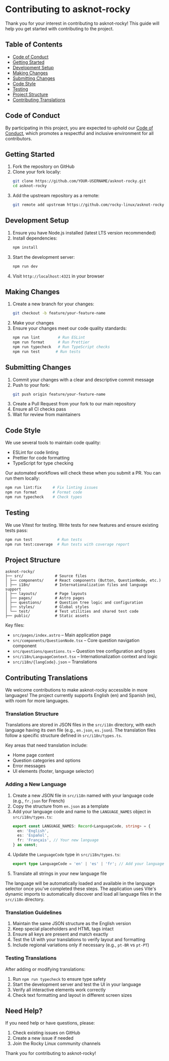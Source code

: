 # Contributing to asknot-rocky

Thank you for your interest in contributing to asknot-rocky! This guide will help you get started with contributing to the project.

## Table of Contents

- [Code of Conduct](#code-of-conduct)
- [Getting Started](#getting-started)
- [Development Setup](#development-setup)
- [Making Changes](#making-changes)
- [Submitting Changes](#submitting-changes)
- [Code Style](#code-style)
- [Testing](#testing)
- [Project Structure](#project-structure)
- [Contributing Translations](#contributing-translations)

## Code of Conduct

By participating in this project, you are expected to uphold our [Code of Conduct](https://rockylinux.org/about/coc), which promotes a respectful and inclusive environment for all contributors.

## Getting Started

1. Fork the repository on GitHub
2. Clone your fork locally:
   ```bash
   git clone https://github.com/YOUR-USERNAME/asknot-rocky.git
   cd asknot-rocky
   ```
3. Add the upstream repository as a remote:
   ```bash
   git remote add upstream https://github.com/rocky-linux/asknot-rocky.git
   ```

## Development Setup

1. Ensure you have Node.js installed (latest LTS version recommended)
2. Install dependencies:
   ```bash
   npm install
   ```
3. Start the development server:
   ```bash
   npm run dev
   ```
4. Visit `http://localhost:4321` in your browser

## Making Changes

1. Create a new branch for your changes:
   ```bash
   git checkout -b feature/your-feature-name
   ```
2. Make your changes
3. Ensure your changes meet our code quality standards:
   ```bash
   npm run lint        # Run ESLint
   npm run format      # Run Prettier
   npm run typecheck   # Run TypeScript checks
   npm run test       # Run tests
   ```

## Submitting Changes

1. Commit your changes with a clear and descriptive commit message
2. Push to your fork:
   ```bash
   git push origin feature/your-feature-name
   ```
3. Create a Pull Request from your fork to our main repository
4. Ensure all CI checks pass
5. Wait for review from maintainers

## Code Style

We use several tools to maintain code quality:

- ESLint for code linting
- Prettier for code formatting
- TypeScript for type checking

Our automated workflows will check these when you submit a PR. You can run them locally:

```bash
npm run lint:fix     # Fix linting issues
npm run format       # Format code
npm run typecheck    # Check types
```

## Testing

We use Vitest for testing. Write tests for new features and ensure existing tests pass:

```bash
npm run test           # Run tests
npm run test:coverage  # Run tests with coverage report
```

## Project Structure

```
asknot-rocky/
├── src/              # Source files
│ ├── components/     # React components (Button, QuestionNode, etc.)
│ ├── i18n/           # Internationalization files and language support
│ ├── layouts/        # Page layouts
│ ├── pages/          # Astro pages
│ ├── questions/      # Question tree logic and configuration
│ ├── styles/         # Global styles
│ └── test/           # Test utilities and shared test code
├── public/           # Static assets
```

Key files:

- `src/pages/index.astro` – Main application page
- `src/components/QuestionNode.tsx` – Core question navigation component
- `src/questions/questions.ts` – Question tree configuration and types
- `src/i18n/LanguageContext.tsx` – Internationalization context and logic
- `src/i18n/{langCode}.json` – Translations

## Contributing Translations

We welcome contributions to make asknot-rocky accessible in more languages! The project currently supports English (en) and Spanish (es), with room for more languages.

### Translation Structure

Translations are stored in JSON files in the `src/i18n` directory, with each language having its own file (e.g., `en.json`, `es.json`). The translation files follow a specific structure defined in `src/i18n/types.ts`.

Key areas that need translation include:

- Home page content
- Question categories and options
- Error messages
- UI elements (footer, language selector)

### Adding a New Language

1. Create a new JSON file in `src/i18n` named with your language code (e.g., `fr.json` for French)
2. Copy the structure from `en.json` as a template
3. Add your language code and name to the `LANGUAGE_NAMES` object in `src/i18n/types.ts`:
   ```typescript
   export const LANGUAGE_NAMES: Record<LanguageCode, string> = {
     en: 'English',
     es: 'Español',
     fr: 'Français', // Your new language
   } as const;
   ```
4. Update the `LanguageCode` type in `src/i18n/types.ts`:
   ```typescript
   export type LanguageCode = 'en' | 'es' | 'fr'; // Add your language code
   ```
5. Translate all strings in your new language file

The language will be automatically loaded and available in the language selector once you've completed these steps. The application uses Vite's dynamic imports to automatically discover and load all language files in the `src/i18n` directory.

### Translation Guidelines

1. Maintain the same JSON structure as the English version
2. Keep special placeholders and HTML tags intact
3. Ensure all keys are present and match exactly
4. Test the UI with your translations to verify layout and formatting
5. Include regional variations only if necessary (e.g., `pt-BR` vs `pt-PT`)

### Testing Translations

After adding or modifying translations:

1. Run `npm run typecheck` to ensure type safety
2. Start the development server and test the UI in your language
3. Verify all interactive elements work correctly
4. Check text formatting and layout in different screen sizes

## Need Help?

If you need help or have questions, please:

1. Check existing issues on GitHub
2. Create a new issue if needed
3. Join the Rocky Linux community channels

Thank you for contributing to asknot-rocky!
